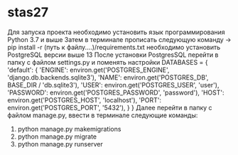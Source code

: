 # stas27
Для запуска проекта необходимо установить язык программирования Python 3.7 и выше
Затем в терминале прописать следующую команду -> pip install -r (путь к файлу....)/requirements.txt
необходимо установить PostgreSQL версии выше 13
После установки PostgresSQL перейти в папку с файлом settings.py и поменять настройки 
DATABASES = {
    'default': {
        'ENGINE': environ.get('POSTGRES_ENGINE', 'django.db.backends.sqlite3'),
        'NAME': environ.get('POSTGRES_DB', BASE_DIR / 'db.sqlite3'),
        'USER': environ.get('POSTGRES_USER', 'user'),
        'PASSWORD': environ.get('POSTGRES_PASSWORD', 'password'),
        'HOST': environ.get('POSTGRES_HOST', 'localhost'),
        'PORT': environ.get('POSTGRES_PORT', '5432'),
    }
}
Далее перейти в папку с файлом manage.py, ввести в терминале следующие команды:
1. python manage.py makemigrations
2. python manage.py migrate
3. python manage.py runserver
